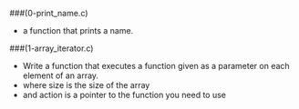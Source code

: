 ###(0-print_name.c)

- a function that prints a name.


###(1-array_iterator.c)

- Write a function that executes a function given as a parameter on each element of an array.
- where size is the size of the array
- and action is a pointer to the function you need to use
